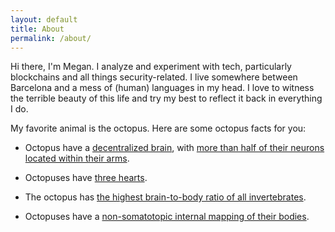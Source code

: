 ```yaml
---
layout: default
title: About
permalink: /about/
---
```


Hi there, I'm Megan. I analyze and experiment with tech, particularly blockchains and all things security-related. I live somewhere between Barcelona and a mess of (human) languages in my head. I love to witness the terrible beauty of this life and try my best to reflect it back in everything I do.

My favorite animal is the octopus. Here are some octopus facts for you:

- Octopus have a [decentralized brain](https://www.psychologytoday.com/intl/blog/science-and-philosophy/202003/the-octopus-and-the-unity-consciousness), with [more than half of their neurons located within their arms](https://news.harvard.edu/gazette/story/2010/10/thinking-like-an-octopus/).

- Octopuses have [three hearts](https://www.sciencefocus.com/nature/why-does-an-octopus-have-more-than-one-heart/).

- The octopus has [the highest brain-to-body ratio of all invertebrates](https://www.nhm.ac.uk/discover/octopuses-keep-surprising-us-here-are-eight-examples-how.html).

- Octopuses have a [non-somatotopic internal mapping of their bodies](https://www.cell.com/current-biology/fulltext/S0960-9822(09)01546-2?_returnURL=https%3A%2F%2Flinkinghub.elsevier.com%2Fretrieve%2Fpii%2FS0960982209015462%3Fshowall%3Dtrue).